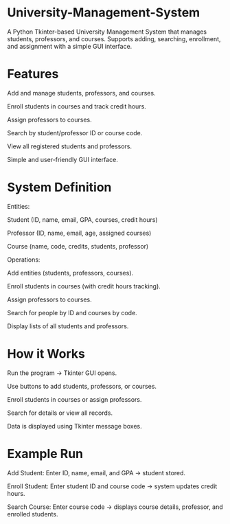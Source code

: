 # University-Management-System

A Python Tkinter-based University Management System that manages students, professors, and courses. Supports adding, searching, enrollment, and assignment with a simple GUI interface.

# Features

Add and manage students, professors, and courses.

Enroll students in courses and track credit hours.

Assign professors to courses.

Search by student/professor ID or course code.

View all registered students and professors.

Simple and user-friendly GUI interface.

# System Definition

Entities:

Student (ID, name, email, GPA, courses, credit hours)

Professor (ID, name, email, age, assigned courses)

Course (name, code, credits, students, professor)

Operations:

Add entities (students, professors, courses).

Enroll students in courses (with credit hours tracking).

Assign professors to courses.

Search for people by ID and courses by code.

Display lists of all students and professors.

# How it Works

Run the program → Tkinter GUI opens.

Use buttons to add students, professors, or courses.

Enroll students in courses or assign professors.

Search for details or view all records.

Data is displayed using Tkinter message boxes.

# Example Run

Add Student: Enter ID, name, email, and GPA → student stored.

Enroll Student: Enter student ID and course code → system updates credit hours.

Search Course: Enter course code → displays course details, professor, and enrolled students.
